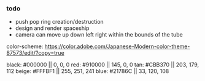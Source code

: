 ### todo

- push pop ring creation/destruction
- design and render spaceship
- camera can move up down left right within the bounds of the tube

color-scheme:
https://color.adobe.com/Japanese-Modern-color-theme-87573/edit/?copy=true

black: #000000 ||   0,   0,   0
red:   #910000 || 145,   0,   0
tan:   #CBB370 || 203, 179, 112
beige: #FFFBF1 || 255, 251, 241
blue:  #21786C || 33,  120, 108
